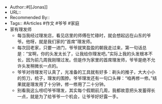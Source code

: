 - Author::#[[Jonas]]
- URL::
- Recommended By:: 
- Tags:: #Articles #作文 #爷爷 #家庭
- 家有理发师
    - 每当我经过理发店，看见店里的师傅在忙碌时，就会想起远在山东的爷爷。他呀，就是我们家的“首席”理发师。
    - 每次回老家，只要一进门，爷爷就笑盈盈的朝我走过来，第一句话总是：“宝啊，你的头发太长了，让我给你理发吧。”实际上我的头发根本不长，因为前几周我刚理过发。但是作为家里的首席理发师，爷爷是绝不允许头发稍微长一点的。
    - 爷爷对待理发可认真了，光准备的工具就有好多：剃头的推子，大大小小的剪刀，梳子，理发的围脖。爷爷理发还有一句口头禅：“咱再修一修。”结果就是理发用了十分钟，修一修用了二十分钟。
    - 别看我这么唠叨爷爷理发，其实每个假期前几周，我都故意把头发蓄得长一点，就是为了给爷爷一个机会，让爷爷好好露一手。
